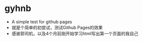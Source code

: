 # gyhnb
- A simple test for github pages
- 就是个简单的初尝试，测试Github Pages的效果
- 感谢郭司机，以及4个月前刚开始学习html写出第一个页面的我自己

